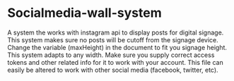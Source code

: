 # Socialmedia-wall-system
A system the works with instagram api to display posts for digital signage. This system makes sure no posts will be cutoff from the signage device. Change the variable (maxHeight) in the document to fit you signage height. This system adapts to any width. Make sure you supply correct access tokens and other related info for it to work with your account. This file can easily be altered to work with other social media (facebook, twitter, etc).

